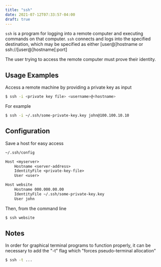 ```yaml
---
title: "ssh"
date: 2021-07-12T07:33:57-04:00
draft: true
---
```


`ssh` is a program for logging into a remote computer and executing commands on
that computer. `ssh` connects and logs into the specified destination, which may
be specified as either [user@]hostname or ssh://[user@]hostname[:port]

The user trying to access the remote computer must prove their identity.

## Usage Examples

Access a remote machine by providing a private key as input

```bash
$ ssh -i <private key file> <username>@<hostname>
```

For example

```bash
$ ssh -i ~/.ssh/some-private-key.key john@100.100.10.10
```

## Configuration

Save a host for easy access

```txt
~/.ssh/config

Host <myserver>
    Hostname <server-address>
    IdentityFile <private-key-file>
    User <user>

Host website
    Hostname 000.000.00.00
    IdentityFile ~/.ssh/some-private-key.key
    User john
```

Then, from the command line

```bash
$ ssh website
```

## Notes

In order for graphical terminal programs to function properly, it can be
necessary to add the "-t" flag which "forces pseudo-terminal allocation"

```bash
$ ssh -t ...
```
